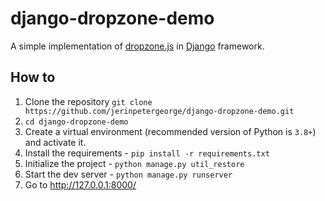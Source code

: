 
# django-dropzone-demo

A simple implementation of [dropzone.js][2] in [Django][1] framework.

## How to
1. Clone the repository `git clone https://github.com/jerinpetergeorge/django-dropzone-demo.git`
2. `cd django-dropzone-demo`
3. Create a virtual environment (recommended version of Python is `3.8+`) and activate it.
4. Install the requirements - `pip install -r requirements.txt`
5. Initialize the project - `python manage.py util_restore`
6. Start the dev server - `python manage.py runserver`
7. Go to http://127.0.0.1:8000/

[1]: https://www.djangoproject.com/
[2]: https://www.dropzone.dev/
